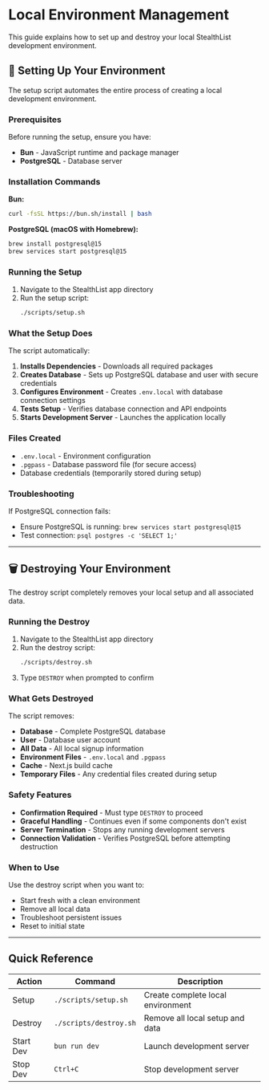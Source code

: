 # Local Environment Management

This guide explains how to set up and destroy your local StealthList development environment.

## 🚀 Setting Up Your Environment

The setup script automates the entire process of creating a local development environment.

### Prerequisites

Before running the setup, ensure you have:

- **Bun** - JavaScript runtime and package manager
- **PostgreSQL** - Database server

### Installation Commands

**Bun:**
```bash
curl -fsSL https://bun.sh/install | bash
```

**PostgreSQL (macOS with Homebrew):**
```bash
brew install postgresql@15
brew services start postgresql@15
```

### Running the Setup

1. Navigate to the StealthList app directory
2. Run the setup script:
   ```bash
   ./scripts/setup.sh
   ```

### What the Setup Does

The script automatically:

1. **Installs Dependencies** - Downloads all required packages
2. **Creates Database** - Sets up PostgreSQL database and user with secure credentials
3. **Configures Environment** - Creates `.env.local` with database connection settings
4. **Tests Setup** - Verifies database connection and API endpoints
5. **Starts Development Server** - Launches the application locally

### Files Created

- `.env.local` - Environment configuration
- `.pgpass` - Database password file (for secure access)
- Database credentials (temporarily stored during setup)

### Troubleshooting

If PostgreSQL connection fails:
- Ensure PostgreSQL is running: `brew services start postgresql@15`
- Test connection: `psql postgres -c 'SELECT 1;'`

---

## 🗑️ Destroying Your Environment

The destroy script completely removes your local setup and all associated data.

### Running the Destroy

1. Navigate to the StealthList app directory
2. Run the destroy script:
   ```bash
   ./scripts/destroy.sh
   ```
3. Type `DESTROY` when prompted to confirm

### What Gets Destroyed

The script removes:

- **Database** - Complete PostgreSQL database
- **User** - Database user account
- **All Data** - All local signup information
- **Environment Files** - `.env.local` and `.pgpass`
- **Cache** - Next.js build cache
- **Temporary Files** - Any credential files created during setup

### Safety Features

- **Confirmation Required** - Must type `DESTROY` to proceed
- **Graceful Handling** - Continues even if some components don't exist
- **Server Termination** - Stops any running development servers
- **Connection Validation** - Verifies PostgreSQL before attempting destruction

### When to Use

Use the destroy script when you want to:
- Start fresh with a clean environment
- Remove all local data
- Troubleshoot persistent issues
- Reset to initial state

---

## Quick Reference

| Action | Command | Description |
|--------|---------|-------------|
| Setup | `./scripts/setup.sh` | Create complete local environment |
| Destroy | `./scripts/destroy.sh` | Remove all local setup and data |
| Start Dev | `bun run dev` | Launch development server |
| Stop Dev | `Ctrl+C` | Stop development server |
